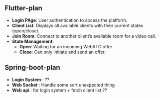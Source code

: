 ## Flutter-plan
- **Login PAge**: User authentication to access the platform.
- **Client List**: Displays all available clients with their current states (open/close).
- **Join Room**: Connect to another client’s available room for a video call.
- **State Management**:
  - **Open**: Waiting for an incoming WebRTC offer.
  - **Close**: Can only initiate and send an offer.
## Spring-boot-plan
- **Login System** : ??
- **Web Socket** : Handle some sort unexpected thing
- **Web api** : for login system + fetch client list ??

